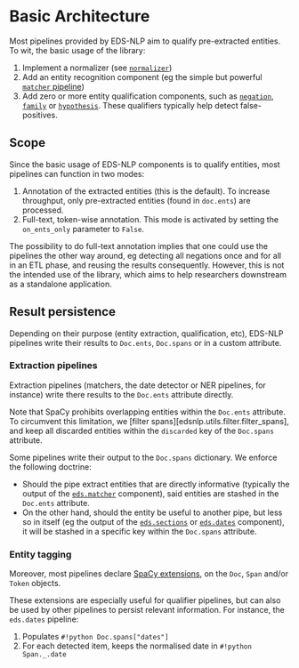 # Basic Architecture

Most pipelines provided by EDS-NLP aim to qualify pre-extracted entities. To wit, the basic usage of the library:

1. Implement a normalizer (see [`normalizer`](./core/normalisation.md))
2. Add an entity recognition component (eg the simple but powerful [`matcher` pipeline](./core/matcher.md))
3. Add zero or more entity qualification components, such as [`negation`](./qualifiers/negation.md), [`family`](./qualifiers/family.md) or [`hypothesis`](./qualifiers/hypothesis.md). These qualifiers typically help detect false-positives.

## Scope

Since the basic usage of EDS-NLP components is to qualify entities, most pipelines can function in two modes:

1. Annotation of the extracted entities (this is the default). To increase throughput, only pre-extracted entities (found in `doc.ents`) are processed.
2. Full-text, token-wise annotation. This mode is activated by setting the `on_ents_only` parameter to `False`.

The possibility to do full-text annotation implies that one could use the pipelines the other way around, eg detecting all negations once and for all in an ETL phase, and reusing the results consequently. However, this is not the intended use of the library, which aims to help researchers downstream as a standalone application.

## Result persistence

Depending on their purpose (entity extraction, qualification, etc), EDS-NLP pipelines write their results to `Doc.ents`, `Doc.spans` or in a custom attribute.

### Extraction pipelines

Extraction pipelines (matchers, the date detector or NER pipelines, for instance) write there results to the `Doc.ents` attribute directly.

Note that SpaCy prohibits overlapping entities within the `Doc.ents` attribute. To circumvent this limitation, we [filter spans][edsnlp.utils.filter.filter_spans], and keep all discarded entities within the `discarded` key of the `Doc.spans` attribute.

Some pipelines write their output to the `Doc.spans` dictionary. We enforce the following doctrine:

- Should the pipe extract entities that are directly informative (typically the output of the [`eds.matcher`](./core/matcher.md) component), said entities are stashed in the `Doc.ents` attribute.
- On the other hand, should the entity be useful to another pipe, but less so in itself (eg the output of the [`eds.sections`](./misc/sections.md) or [`eds.dates`](./misc/dates.md) component), it will be stashed in a specific key within the `Doc.spans` attribute.

### Entity tagging

Moreover, most pipelines declare [SpaCy extensions](https://spacy.io/usage/processing-pipelines#custom-components-attributes), on the `Doc`, `Span` and/or `Token` objects.

These extensions are especially useful for qualifier pipelines, but can also be used by other pipelines to persist relevant information. For instance, the `eds.dates` pipeline:

1. Populates `#!python Doc.spans["dates"]`
2. For each detected item, keeps the normalised date in `#!python Span._.date`
